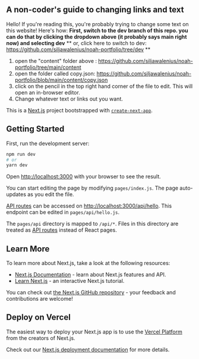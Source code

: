 ## A non-coder's guide to changing links and text 
Hello! If you're reading this, you're probably trying to change some text on this website! Here's how: 
**First, switch to the dev branch of this repo. you can do that by clicking the dropdown above (it probably says main right now) and selecting dev**
** or, click here to switch to dev: https://github.com/siljawalenius/noah-portfolio/tree/dev ** 
1. open the "content" folder above : https://github.com/siljawalenius/noah-portfolio/tree/main/content
2. open the folder called copy.json: https://github.com/siljawalenius/noah-portfolio/blob/main/content/copy.json
3. click on the pencil in the top right hand corner of the file to edit. This will open an in-browser editor. 
4. Change whatever text or links out you want. 







This is a [Next.js](https://nextjs.org/) project bootstrapped with [`create-next-app`](https://github.com/vercel/next.js/tree/canary/packages/create-next-app).

## Getting Started

First, run the development server:

```bash
npm run dev
# or
yarn dev
```

Open [http://localhost:3000](http://localhost:3000) with your browser to see the result.

You can start editing the page by modifying `pages/index.js`. The page auto-updates as you edit the file.

[API routes](https://nextjs.org/docs/api-routes/introduction) can be accessed on [http://localhost:3000/api/hello](http://localhost:3000/api/hello). This endpoint can be edited in `pages/api/hello.js`.

The `pages/api` directory is mapped to `/api/*`. Files in this directory are treated as [API routes](https://nextjs.org/docs/api-routes/introduction) instead of React pages.

## Learn More

To learn more about Next.js, take a look at the following resources:

- [Next.js Documentation](https://nextjs.org/docs) - learn about Next.js features and API.
- [Learn Next.js](https://nextjs.org/learn) - an interactive Next.js tutorial.

You can check out [the Next.js GitHub repository](https://github.com/vercel/next.js/) - your feedback and contributions are welcome!

## Deploy on Vercel

The easiest way to deploy your Next.js app is to use the [Vercel Platform](https://vercel.com/new?utm_medium=default-template&filter=next.js&utm_source=create-next-app&utm_campaign=create-next-app-readme) from the creators of Next.js.

Check out our [Next.js deployment documentation](https://nextjs.org/docs/deployment) for more details.
